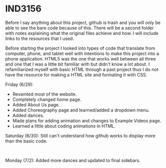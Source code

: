 # IND3156
Before I say anything about this project, github is trash and you will only be able to see the bare code because of this. There will be a second folder with notes explaining what the original files achieve and how. I will include links to the resources that I used.

Before starting the project I looked into types of code that translate from computer, phone, and tablet well with intentions to make this project into a phone application. HTML5 was the one that works well between all three and one that I was a little bit familiar with but didn't know a lot about. I refamiliarized myself with basic HTML through a past project thus I do not have the resource for making a HTML site and formating it with CSS. 

Friday (6/29): 
<ul>
			<li>Revamted most of the website.</li>
			<li>Completely changed home page.</li>
			<li>Added About Us page.</li>
			<li>Added Choreography page and learned/added a dropdown menu.</li>
			<li>Added dances.</li>
			<li>Made plans for adding animation and changes to Example Videos page.</li>
			<li>Learned a little about coding animations in HTML.</li>
</ul>			
Saturday (6/30): Still can't understand how github works to display more than the basic code.
<p>&emsp;</p>
Monday (7/2): Added more dances and updated to final sidebars.
